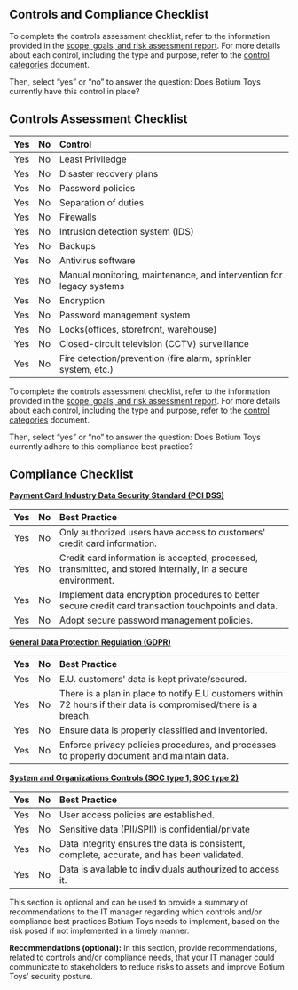 ## Controls and Compliance Checklist

To complete the controls assessment checklist, refer to the information provided in the [scope, goals, and risk assessment report](https://github.com/Hugh-Kumbi/Cybersecurity-Portfolio/blob/main/I.%20Security%20Controls%20and%20Compliance%20Evaluation/Botium%20Toys%3A%20Scope%2C%20Goals%2C%20and%20Risk%20Assessment%20Report.md). For more details about each control, including the type and purpose, refer to the [control categories](https://github.com/Hugh-Kumbi/Cybersecurity-Portfolio/blob/main/I.%20Security%20Controls%20and%20Compliance%20Evaluation/Control%20Categories.md) document. 

Then, select “yes” or “no” to answer the question: Does Botium Toys currently have this control in place?

## Controls Assessment Checklist

| Yes | No | Control |
| :-: | :-: | :- |
| Yes | No | Least Priviledge | 
| Yes | No | Disaster recovery plans | 
| Yes | No | Password policies | 
| Yes | No | Separation of duties | 
| Yes | No | Firewalls | 
| Yes | No | Intrusion detection system (IDS) | 
| Yes | No | Backups | 
| Yes | No | Antivirus software | 
| Yes | No | Manual monitoring, maintenance, and intervention for legacy systems| 
| Yes | No | Encryption | 
| Yes | No | Password management system | 
| Yes | No | Locks(offices, storefront, warehouse) | 
| Yes | No | Closed-circuit television (CCTV) surveillance | 
| Yes | No | Fire detection/prevention (fire alarm, sprinkler system, etc.)| 

To complete the controls assessment checklist, refer to the information provided in the [scope, goals, and risk assessment report](https://github.com/Hugh-Kumbi/Cybersecurity-Portfolio/blob/main/I.%20Security%20Controls%20and%20Compliance%20Evaluation/Botium%20Toys%3A%20Scope%2C%20Goals%2C%20and%20Risk%20Assessment%20Report.md). For more details about each control, including the type and purpose, refer to the [control categories](https://github.com/Hugh-Kumbi/Cybersecurity-Portfolio/blob/main/I.%20Security%20Controls%20and%20Compliance%20Evaluation/Control%20Categories.md) document. 

Then, select “yes” or “no” to answer the question: Does Botium Toys currently adhere to this compliance best practice?

## Compliance Checklist

**<ins>Payment Card Industry Data Security Standard (PCI DSS)</ins>**

| Yes | No | Best Practice | 
| :-: | :-: | :- |
| Yes | No | Only authorized users have access to customers' credit card information. | 
| Yes | No | Credit card information is accepted, processed, transmitted, and stored internally, in a secure environment. | 
| Yes | No | Implement data encryption procedures to better secure credit card transaction touchpoints and data. | 
| Yes | No | Adopt secure password management policies. | 

**<ins>General Data Protection Regulation (GDPR)</ins>**
  
| Yes | No | Best Practice | 
| :-: | :-: | :- |
| Yes | No | E.U. customers' data is kept private/secured. | 
| Yes | No | There is a plan in place to notify E.U customers within 72 hours if their data is compromised/there is a breach.| 
| Yes | No | Ensure data is properly classified and inventoried. | 
| Yes | No | Enforce privacy policies procedures, and processes to properly document and maintain data.| 

**<ins>System and Organizations Controls (SOC type 1, SOC type 2)</ins>**

| Yes | No | Best Practice |
| :-: | :-: | :- |
| Yes | No | User access policies are established. | 
| Yes | No | Sensitive data (PII/SPII) is confidential/private | 
| Yes | No | Data integrity ensures the data is consistent, complete, accurate, and has been validated. | 
| Yes | No | Data is available to individuals authourized to access it. | 

This section is optional and can be used to provide a summary of recommendations to the IT manager regarding which controls and/or compliance best practices Botium Toys needs to implement, based on the risk posed if not implemented in a timely manner.

**Recommendations (optional):** In this section, provide recommendations, related to controls and/or compliance needs, that your IT manager could communicate to stakeholders to reduce risks to assets and improve Botium Toys’ security posture.
